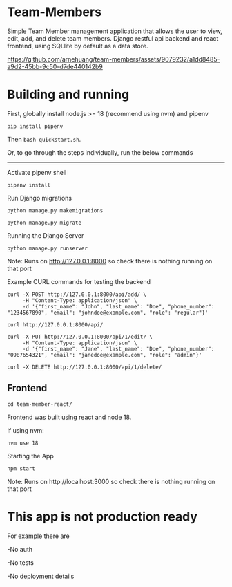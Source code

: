 # Team-Members
Simple Team Member management application that allows the user to view, edit, add, and delete team members. 
Django restful api backend and react frontend, using SQLlite by default as a data store. 


https://github.com/arnehuang/team-members/assets/9079232/a1dd8485-a9d2-45bb-9c50-d7de440142b9




# Building and running
First, globally install node.js >= 18 (recommend using nvm) and pipenv 

`pip install pipenv` 

Then `bash quickstart.sh`. 

Or, to go through the steps individually, run the below commands

---


Activate pipenv shell

`pipenv install`

Run Django migrations

`python manage.py makemigrations`

`python manage.py migrate`

Running the Django Server

`python manage.py runserver`

Note: Runs on http://127.0.0.1:8000 so check there is nothing running on that port

Example CURL commands for testing the backend

```commandline
curl -X POST http://127.0.0.1:8000/api/add/ \
     -H "Content-Type: application/json" \
     -d '{"first_name": "John", "last_name": "Doe", "phone_number": "1234567890", "email": "johndoe@example.com", "role": "regular"}'
```
```commandline
curl http://127.0.0.1:8000/api/
```
```commandline
curl -X PUT http://127.0.0.1:8000/api/1/edit/ \
     -H "Content-Type: application/json" \
     -d '{"first_name": "Jane", "last_name": "Doe", "phone_number": "0987654321", "email": "janedoe@example.com", "role": "admin"}'
```
```commandline
curl -X DELETE http://127.0.0.1:8000/api/1/delete/
```

## Frontend
```commandline
cd team-member-react/
```

Frontend was built using react and node 18.

If using nvm:
```commandline
nvm use 18
```
Starting the App
```commandline
npm start
```

Note: Runs on http://localhost:3000 so check there is nothing running on that port


# This app is not production ready
For example there are

-No auth

-No tests

-No deployment details
